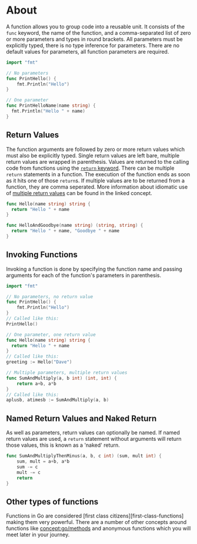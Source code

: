 # About

A function allows you to group code into a reusable unit.
It consists of the `func` keyword, the name of the function, and a comma-separated list of zero or more parameters and types in round brackets.
All parameters must be explicitly typed, there is no type inference for parameters.
There are no default values for parameters, all function parameters are required.

```go
import "fmt"

// No parameters
func PrintHello() {
    fmt.Println("Hello")
}

// One parameter
func PrintHelloName(name string) {
  fmt.Println("Hello " + name)
}
```

## Return Values

The function arguments are followed by zero or more return values which must also be explicitly typed.
Single return values are left bare, multiple return values are wrapped in parenthesis.
Values are returned to the calling code from functions using the [`return` keyword][return].
There can be multiple `return` statements in a function.
The execution of the function ends as soon as it hits one of those `return`s.
If multiple values are to be returned from a function, they are comma seperated.
More information about idiomatic use of [multiple return values][concept-multiple-return-values] can be found in the linked concept.

```go
func Hello(name string) string {
  return "Hello " + name
}

func HelloAndGoodbye(name string) (string, string) {
  return "Hello " + name, "Goodbye " + name
}
```

## Invoking Functions

Invoking a function is done by specifying the function name and passing arguments for each of the function's parameters in parenthesis.

```go
import "fmt"

// No parameters, no return value
func PrintHello() {
    fmt.Println("Hello")
}
// Called like this:
PrintHello()

// One parameter, one return value
func Hello(name string) string {
  return "Hello " + name
}
// Called like this:
greeting := Hello("Dave")

// Multiple parameters, multiple return values
func SumAndMultiply(a, b int) (int, int) {
    return a+b, a*b
}
// Called like this:
aplusb, atimesb := SumAndMultiply(a, b)
```

## Named Return Values and Naked Return

As well as parameters, return values can optionally be named.
If named return values are used, a `return` statement without arguments will return those values, this is known as a 'naked' return.

```go
func SumAndMultiplyThenMinus(a, b, c int) (sum, mult int) {
    sum, mult = a+b, a*b
    sum -= c
    mult -= c
    return
}
```

## Other types of functions

Functions in Go are considered [first class citizens][first-class-functions] making them very powerful.
There are a number of other concepts around functions like [concept:go/methods]() and anonymous functions which you will meet later in your journey.

[first-class-functinos]: https://golangbot.com/first-class-functions
[return]: https://golang.org/ref/spec#Return_statements
[concept-multiple-return-values]: /tracks/go/concepts/multiple-return-values
